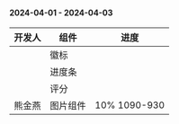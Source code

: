 #### 2024-04-01 - 2024-04-03  

|开发人	|组件		|进度			|
| ---	| ---		| ---			|
|		| 徽标		|				|
|		| 进度条		|				|
|		| 评分		|				|
|熊金燕	| 图片组件	|10% 1090-930	|

